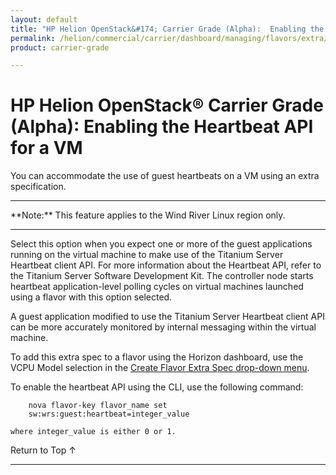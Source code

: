 ```yaml
---
layout: default
title: "HP Helion OpenStack&#174; Carrier Grade (Alpha):  Enabling the Heartbeat API for a VM"
permalink: /helion/commercial/carrier/dashboard/managing/flavors/extra/api/
product: carrier-grade

---
```

<!--UNDER REVISION-->

<script>

function PageRefresh {
onLoad="window.refresh"
}

PageRefresh();

</script>

<!-- <p style="font-size: small;"> <a href="/helion/commercial/carrier/ga1/install/">&#9664; PREV</a> | <a href="/helion/commercial/carrier/ga1/install-overview/">&#9650; UP</a> | <a href="/helion/commercial/carrier/ga1/">NEXT &#9654;</a></p> -->

# HP Helion OpenStack&#174; Carrier Grade (Alpha): Enabling the Heartbeat API for a VM

You can accommodate the use of guest heartbeats on a VM using an extra specification.

<hr>
**Note:** This feature applies to the Wind River Linux region only.
<hr>

Select this option when you expect one or more of the guest applications running on the virtual machine to make use of the Titanium Server Heartbeat client API. For more information about the Heartbeat API, refer to the Titanium
Server Software Development Kit. The controller node starts heartbeat application-level polling cycles on virtual machines launched using a flavor with this option selected.

A guest application modified to use the Titanium Server Heartbeat client API can be more accurately monitored by
internal messaging within the virtual machine.

To add this extra spec to a flavor using the Horizon dashboard, use the VCPU Model selection in the [Create Flavor Extra Spec drop-down menu](/helion/commercial/carrier/dashboard/managing/flavors/extra/).

To enable the heartbeat API using the CLI, use the following command:

		nova flavor-key flavor_name set
		sw:wrs:guest:heartbeat=integer_value

	where integer_value is either 0 or 1.


<a href="#top" style="padding:14px 0px 14px 0px; text-decoration: none;"> Return to Top &#8593; </a>


----
